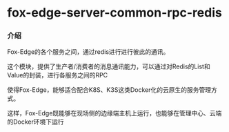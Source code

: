 # fox-edge-server-common-rpc-redis

### 介绍

Fox-Edge的各个服务之间，通过redis进行进行彼此的通讯。

这个模块，提供了生产者/消费者的消息通讯能力，可以通过对Redis的List和Value的封装，进行各服务之间的RPC

使得Fox-Edge，能够适合配合K8S、K3S这类Docker化的云原生的服务管理方式。

这样，Fox-Edge既能够在现场侧的边缘端主机上运行，也能够在管理中心、云端的Docker环境下运行


